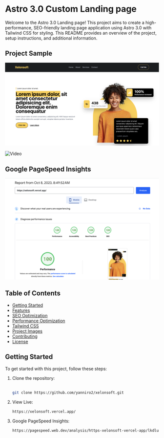 
# Astro 3.0 Custom Landing page

Welcome to the Astro 3.0 Landing page! This project aims to create a high-performance, SEO-friendly landing page application using Astro 3.0 with Tailwind CSS for styling. This README provides an overview of the project, setup instructions, and additional information.

## Project Sample
![Project Sample](/images/sample.png)

![Video](https://youtu.be/_HsAwZBsmB4?si=I_2-gE1lRRNSVm-Q)
## Google PageSpeed Insights

![Seo Sample](/images/seo.png)

## Table of Contents
- [Getting Started](#getting-started)
- [Features](#features)
- [SEO Optimization](#seo-optimization)
- [Performance Optimization](#performance-optimization)
- [Tailwind CSS](#tailwind-css)
- [Project Images](#project-images)
- [Contributing](#contributing)
- [License](#license)

## Getting Started

To get started with this project, follow these steps:

1. Clone the repository:
   ```sh

   git clone https://github.com/yanniro2/xelonsoft.git


2. View Live:
   ```sh
   https://xelonsoft.vercel.app/


3. Google PageSpeed Insights:
   ```sh
   https://pagespeed.web.dev/analysis/https-xelonsoft-vercel-app/lkdluto705?form_factor=mobile
